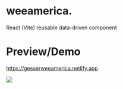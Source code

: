# weeamerica.

React (Vite)
reusable data-driven component

# Preview/Demo

https://gesserweeamerica.netlify.app

<img src="https://i.imgur.com/AjxwcZ4.jpg" />
